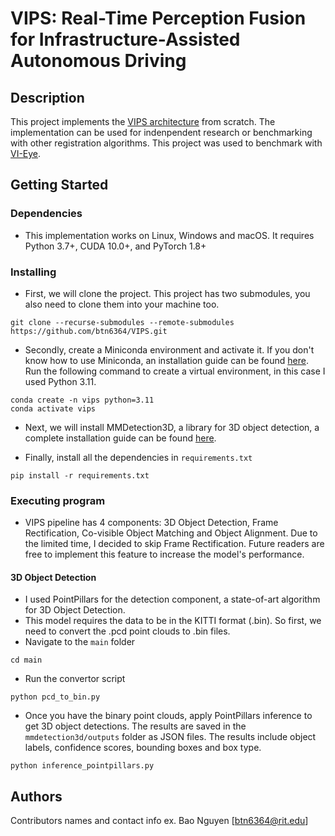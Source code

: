 # VIPS: Real-Time Perception Fusion for Infrastructure-Assisted Autonomous Driving

## Description

This project implements the [VIPS architecture](https://yanzhenyu.com/assets/pdf/VIPS-MobiCom22.pdf) from scratch. The implementation can be used for indenpendent research or benchmarking with other registration algorithms. This project was used to benchmark with [VI-Eye](https://dl.acm.org/doi/10.1145/3447993.3483276). 

## Getting Started

### Dependencies

* This implementation works on Linux, Windows and macOS. It requires Python 3.7+, CUDA 10.0+, and PyTorch 1.8+

### Installing
* First, we will clone the project. This project has two submodules, you also need to clone them into your machine too. 
```
git clone --recurse-submodules --remote-submodules https://github.com/btn6364/VIPS.git
```

* Secondly, create a Miniconda environment and activate it. If you don't know how to use Miniconda, an installation guide can be found [here](https://docs.anaconda.com/free/miniconda/). Run the following command to create a virtual environment, in this case I used Python 3.11. 
```
conda create -n vips python=3.11
conda activate vips
```

* Next, we will install MMDetection3D, a library for 3D object detection, a complete installation guide can be found [here](https://mmdetection3d.readthedocs.io/en/latest/get_started.html). 

* Finally, install all the dependencies in `requirements.txt`
```
pip install -r requirements.txt
```

### Executing program
* VIPS pipeline has 4 components: 3D Object Detection, Frame Rectification, Co-visible Object Matching and Object Alignment. Due to the limited time, I decided to skip Frame Rectification. Future readers are free to implement this feature to increase the model's performance. 

#### 3D Object Detection
* I used PointPillars for the detection component, a state-of-art algorithm for 3D Object Detection. 
* This model requires the data to be in the KITTI format (.bin). So first, we need to convert the .pcd point clouds to .bin files. 
* Navigate to the `main` folder
```
cd main
```
* Run the convertor script
```
python pcd_to_bin.py
```
* Once you have the binary point clouds, apply PointPillars inference to get 3D object detections. The results are saved in the `mmdetection3d/outputs` folder as JSON files. The results include object labels, confidence scores, bounding boxes and box type. 
```
python inference_pointpillars.py
```

## Authors

Contributors names and contact info
ex. Bao Nguyen [btn6364@rit.edu]